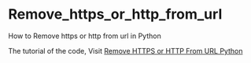 # Remove_https_or_http_from_url
How to Remove https or http from url in Python

The tutorial of the code, Visit [Remove HTTPS or HTTP From URL Python
](https://pytutorial.com/python-remove-https-http-from-url)
